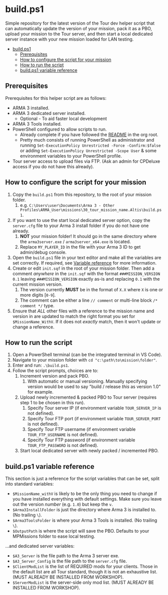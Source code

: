 # build.ps1

Simple repository for the latest version of the Tour dev helper script that can automatically update the version of your mission, pack it as a PBO, upload your mission to the Tour server, and then start a local dedicated server instance with your new mission loaded for LAN testing.

- [build.ps1](#buildps1)
  - [Prerequisites](#prerequisites)
  - [How to configure the script for your mission](#how-to-configure-the-script-for-your-mission)
  - [How to run the script](#how-to-run-the-script)
  - [build.ps1 variable reference](#buildps1-variable-reference)

## Prerequisites

Prerequisites for this helper script are as follows:

- ARMA 3 installed.
- ARMA 3 dedicated server installed.
  - Optional - To aid faster local development
- ARMA 3 Tools installed.
- PowerShell configured to allow scripts to run.
  - Already complete if you have followed the [README](https://github.com/Tour-of-Teamrespawn/.github/blob/main/profile/README.md#configure-powershell-git-and-build-script) in the org root.
  - Pretty much consists of running PowerShell as administrator and running `Set-ExecutionPolicy Unrestricted -Force -Confirm:$false` or adding `Set-ExecutionPolicy Unrestricted -Scope User` & some environment variables to your PowerShell profile.
- Tour server access to upload files via FTP. (Ask an admin for CPDeluxe access if you do not have this already).

## How to configure the script for your mission

1. Copy the `build.ps1` from this repository, to the root of your mission folder.
    1. e.g. `C:\Users\user\Documents\Arma 3 - Other Profiles\ARMA_User\missions\30_tour_mission_name.Altis\build.ps1`.
2. If you want to use the start local dedicated server option, copy the `server.cfg` file to your Arma 3 install folder if you do not have one already.
    1. __NOT__ your mission folder! It should go in the same directory where the `arma3server.exe` / `arma3server_x64.exe` is located.
    2. Replace `MY_PLAYER_ID` in the file with your Arma 3 ID to get admin/debug console.
3. Open the `build.ps1` file in your text editor and make all the variables are set correctly. If required, see [Variable reference](#buildps1-variable-reference) for more information.
4. Create or edit `init.sqf` in the root of your mission folder. Then add a comment _anywhere_ in the `init.sqf` with the format `###MISSION_VERSION 0.1` leaving `###MISSION_VERSION` exactly as-is and replacing `0.1` with the current mission version.
    1. The version currently __MUST__ be in the format of `X.X` where `X` is one or more digits [`0-9`].
    2. The comment can be either a line `// comment` or multi-line block `/* comment */` type.
5. Ensure that _ALL_ other files with a reference to the mission name and version in are updated to match the right format you set for `$MissionName_WithV`. If it does not _exactly_ match, then it won't update or change a reference.

## How to run the script

1. Open a PowerShell terminal (can be the integrated terminal in VS Code).
2. Navigate to your mission folder with `cd "c:\path\to\mission\folder"`.
3. Enter and run: `.\build.ps1`.
4. Follow the script prompts, choices are to:
   1. Increment version and pack PBO.
      1. With automatic or manual versioning. Manually specifying version would be used to say "build / release _this_ as version 1.0" for example.
   2. Upload newly incremented & packed PBO to Tour server (requires step 1 to be chosen in this run).
      1. Specify Tour server IP (if environment variable `TOUR_SERVER_IP` is not defined).
      2. Specify Tour FTP port (if environment variable `TOUR_SERVER_PORT` is not defined).
      3. Specify Tour FTP username (if environment variable `TOUR_FTP_USERNAME` is not defined).
      4. Specify Tour FTP password (if environment variable `TOUR_FTP_PASSWORD` is not defined).
   3. Start local dedicated server with newly packed / incremented PBO.

## build.ps1 variable reference

This section is just a reference for the script variables that can be set, split into standard variables:

- `$MissionName_withV` is likely to be the only thing you need to change if you have installed everything with default settings. Make sure you leave out the version _number_ (e.g. `1.0`) but keep the `v`.
- `$Arma3InstallFolder` is just the directory where Arma 3 is installed to. (No trailing `\`).
- `$Arma3ToolsFolder` is where your Arma 3 Tools is installed. (No trailing `\`).
- `$OutputPath` is where the script will save the PBO. Defaults to your MPMissions folder to ease local testing.

...and dedicated server variables:

- `$A3_Server` is the file path to the Arma 3 server exe.
- `$A3_Server_Config` is the file path to the `server.cfg` file.
- `$ClientModList` is the list of REQUIRED mods for your clients. Those in the default list are all Tour standard, though it is not an exhaustive list. (MUST ALREADY BE INSTALLED FROM WORKSHOP).
- `$ServerModList` is the server-side only mod list. (MUST ALREADY BE INSTALLED FROM WORKSHOP).
